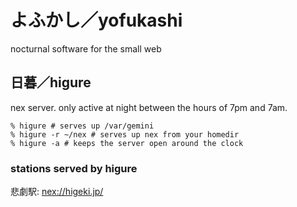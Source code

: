 # よふかし／yofukashi

nocturnal software for the small web

## 日暮／higure

nex server. only active at night between the hours of 7pm and 7am.

```
% higure # serves up /var/gemini
% higure -r ~/nex # serves up nex from your homedir
% higure -a # keeps the server open around the clock
```

### stations served by higure

悲劇駅:
[nex://higeki.jp/](nex://higeki.jp/)

